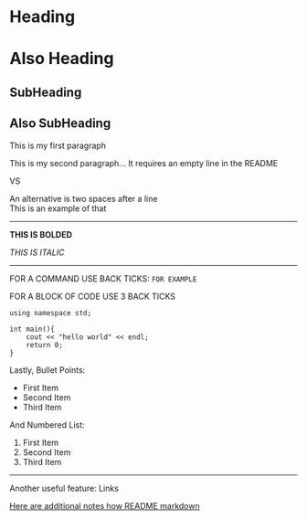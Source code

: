 Heading
===

# Also Heading

SubHeading
---

## Also SubHeading

This is my first paragraph

This is my second paragraph... It requires an empty line in the README

VS

An alternative is two spaces after a line  
This is an example of that

---

**THIS IS BOLDED**

*THIS IS ITALIC*

---

FOR A COMMAND USE BACK TICKS:
`FOR EXAMPLE`

FOR A BLOCK OF CODE USE 3 BACK TICKS

```
using namespace std;

int main(){
	cout << "hello world" << endl;
	return 0;
}
```

Lastly, Bullet Points:

* First Item
* Second Item
* Third Item

And Numbered List:

1. First Item
2. Second Item
3. Third Item

---

Another useful feature: Links

[Here are additional notes how README markdown](https://github.com/adam-p/markdown-here/wiki/Markdown-Cheatsheet#links)
